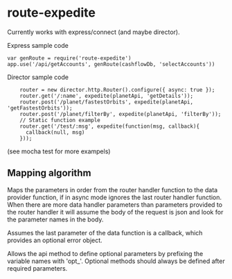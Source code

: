 # route-expedite

Currently works with express/connect (and maybe director).

Express sample code
```
var genRoute = require('route-expedite')
app.use('/api/getAccounts', genRoute(cashflowDb, 'selectAccounts'))
```

Director sample code
```
    router = new director.http.Router().configure({ async: true });
    router.get('/:name', expedite(planetApi, 'getDetails'));
    router.post('/planet/fastestOrbits', expedite(planetApi, 'getFastestOrbits'));
    router.post('/planet/filterBy', expedite(planetApi, 'filterBy'));
    // Static function example
    router.get('/test/:msg', expedite(function(msg, callback){
      callback(null, msg)
    }));
```

(see mocha test for more exampels)

## Mapping algorithm
Maps the parameters in order from the router handler function to the data provider function, if in async mode ignores the last router handler function.
When there are more data handler parameters than parameters provided to the router handler it will assume the body of the request is json and look for the parameter names in the body.

Assumes the last parameter of the data function is a callback, which provides an optional error object.

Allows the api method to define optional parameters by prefixing the variable names with 'opt_'. Optional methods should always be defined after required parameters.